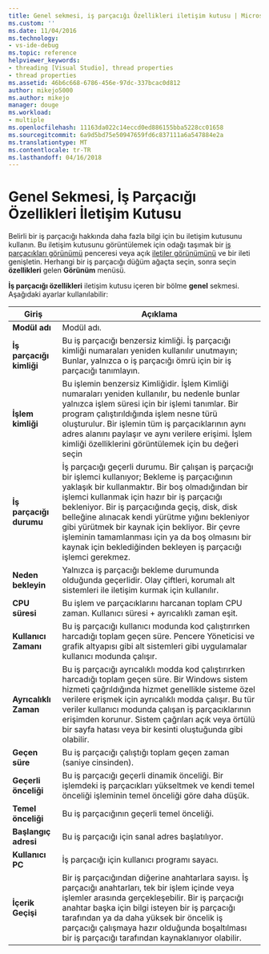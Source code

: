 ```yaml
---
title: Genel sekmesi, iş parçacığı Özellikleri iletişim kutusu | Microsoft Docs
ms.custom: ''
ms.date: 11/04/2016
ms.technology:
- vs-ide-debug
ms.topic: reference
helpviewer_keywords:
- threading [Visual Studio], thread properties
- thread properties
ms.assetid: 46b6c668-6786-456e-97dc-337bcac0d812
author: mikejo5000
ms.author: mikejo
manager: douge
ms.workload:
- multiple
ms.openlocfilehash: 11163da022c14eccd0ed886155bba5228cc01658
ms.sourcegitcommit: 6a9d5bd75e50947659fd6c837111a6a547884e2a
ms.translationtype: MT
ms.contentlocale: tr-TR
ms.lasthandoff: 04/16/2018
---
```

# <a name="general-tab-thread-properties-dialog-box"></a>Genel Sekmesi, İş Parçacığı Özellikleri İletişim Kutusu
Belirli bir iş parçacığı hakkında daha fazla bilgi için bu iletişim kutusunu kullanın. Bu iletişim kutusunu görüntülemek için odağı taşımak bir [iş parçacıkları görünümü](../debugger/threads-view.md) penceresi veya açık [iletiler görünümünü](../debugger/messages-view.md) ve bir ileti genişletin. Herhangi bir iş parçacığı düğüm ağaçta seçin, sonra seçin **özellikleri** gelen **Görünüm** menüsü.  
  
 **İş parçacığı özellikleri** iletişim kutusu içeren bir bölme **genel** sekmesi. Aşağıdaki ayarlar kullanılabilir:  
  
|Giriş|Açıklama|  
|-----------|-----------------|  
|**Modül adı**|Modül adı.|  
|**İş parçacığı kimliği**|Bu iş parçacığı benzersiz kimliği. İş parçacığı kimliği numaraları yeniden kullanılır unutmayın; Bunlar, yalnızca o iş parçacığı ömrü için bir iş parçacığı tanımlayın.|  
|**İşlem kimliği**|Bu işlemin benzersiz Kimliğidir. İşlem Kimliği numaraları yeniden kullanılır, bu nedenle bunlar yalnızca işlem süresi için bir işlemi tanımlar. Bir program çalıştırıldığında işlem nesne türü oluşturulur. Bir işlemin tüm iş parçacıklarının aynı adres alanını paylaşır ve aynı verilere erişimi. İşlem kimliği özelliklerini görüntülemek için bu değeri seçin|  
|**İş parçacığı durumu**|İş parçacığı geçerli durumu. Bir çalışan iş parçacığı bir işlemci kullanıyor; Bekleme iş parçacığının yaklaşık bir kullanmaktır. Bir boş olmadığından bir işlemci kullanmak için hazır bir iş parçacığı bekleniyor. Bir iş parçacığında geçiş, disk, disk belleğine alınacak kendi yürütme yığını bekleniyor gibi yürütmek bir kaynak için bekliyor. Bir çevre işleminin tamamlanması için ya da boş olmasını bir kaynak için beklediğinden bekleyen iş parçacığı işlemci gerekmez.|  
|**Neden bekleyin**|Yalnızca iş parçacığı bekleme durumunda olduğunda geçerlidir. Olay çiftleri, korumalı alt sistemleri ile iletişim kurmak için kullanılır.|  
|**CPU süresi**|Bu işlem ve parçacıklarını harcanan toplam CPU zaman. Kullanıcı süresi + ayrıcalıklı zaman eşit.|  
|**Kullanıcı Zamanı**|Bu iş parçacığı kullanıcı modunda kod çalıştırırken harcadığı toplam geçen süre. Pencere Yöneticisi ve grafik altyapısı gibi alt sistemleri gibi uygulamalar kullanıcı modunda çalışır.|  
|**Ayrıcalıklı Zaman**|Bu iş parçacığı ayrıcalıklı modda kod çalıştırırken harcadığı toplam geçen süre. Bir Windows sistem hizmeti çağrıldığında hizmet genellikle sisteme özel verilere erişmek için ayrıcalıklı modda çalışır. Bu tür veriler kullanıcı modunda çalışan iş parçacıklarının erişimden korunur. Sistem çağrıları açık veya örtülü bir sayfa hatası veya bir kesinti oluştuğunda gibi olabilir.|  
|**Geçen süre**|Bu iş parçacığı çalıştığı toplam geçen zaman (saniye cinsinden).|  
|**Geçerli önceliği**|Bu iş parçacığı geçerli dinamik önceliği. Bir işlemdeki iş parçacıkları yükseltmek ve kendi temel önceliği işleminin temel önceliği göre daha düşük.|  
|**Temel önceliği**|Bu iş parçacığının geçerli temel önceliği.|  
|**Başlangıç adresi**|Bu iş parçacığı için sanal adres başlatılıyor.|  
|**Kullanıcı PC**|İş parçacığı için kullanıcı programı sayacı.|  
|**İçerik Geçişi**|Bir iş parçacığından diğerine anahtarlara sayısı. İş parçacığı anahtarları, tek bir işlem içinde veya işlemler arasında gerçekleşebilir. Bir iş parçacığı anahtar başka için bilgi isteyen bir iş parçacığı tarafından ya da daha yüksek bir öncelik iş parçacığı çalışmaya hazır olduğunda boşaltılması bir iş parçacığı tarafından kaynaklanıyor olabilir.|